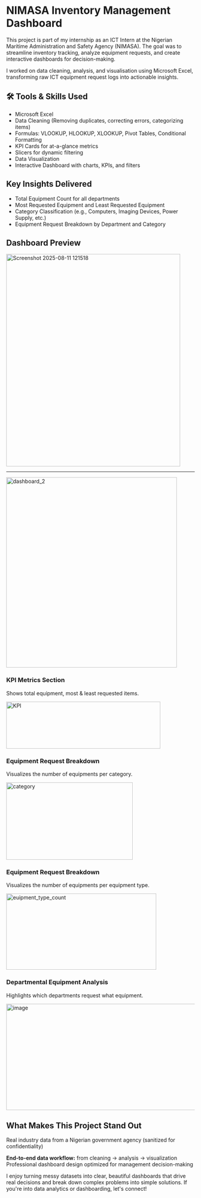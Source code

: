 # NIMASA Inventory Management Dashboard
This project is part of my internship as an ICT Intern at the Nigerian Maritime Administration and Safety Agency (NIMASA).
The goal was to streamline inventory tracking, analyze equipment requests, and create interactive dashboards for decision-making.

I worked on data cleaning, analysis, and visualisation using Microsoft Excel, transforming raw ICT equipment request logs into actionable insights.

## 🛠 Tools & Skills Used
- Microsoft Excel
- Data Cleaning (Removing duplicates, correcting errors, categorizing items)
- Formulas: VLOOKUP, HLOOKUP, XLOOKUP, Pivot Tables, Conditional Formatting
- KPI Cards for at-a-glance metrics
- Slicers for dynamic filtering
- Data Visualization
- Interactive Dashboard with charts, KPIs, and filters

## Key Insights Delivered
- Total Equipment Count for all departments
- Most Requested Equipment and Least Requested Equipment
- Category Classification (e.g., Computers, Imaging Devices, Power Supply, etc.)
- Equipment Request Breakdown by Department and Category

## Dashboard Preview
<img width="465" height="566" alt="Screenshot 2025-08-11 121518" src="https://github.com/user-attachments/assets/fd90eb51-8b57-4158-b25b-f2760151b2ce" />

---
<img width="456" height="507" alt="dashboard_2" src="https://github.com/user-attachments/assets/50ff9432-a2cb-4c13-8554-9add52202455" />

### KPI Metrics Section
Shows total equipment, most & least requested items.

<img width="412" height="125" alt="KPI" src="https://github.com/user-attachments/assets/0117c95e-5879-479a-a774-912f89dbc9cf" />

### Equipment Request Breakdown
Visualizes the number of equipments per category.

<img width="338" height="206" alt="category" src="https://github.com/user-attachments/assets/54b2595c-1aec-448a-b3e9-48b9794d16fa" />



### Equipment Request Breakdown
Visualizes the number of equipments per equipment type.

<img width="401" height="203" alt="euipment_type_count" src="https://github.com/user-attachments/assets/2aedcdea-ce63-4564-8fe3-553250152d2d" />

### Departmental Equipment Analysis
Highlights which departments request what equipment.

<img width="528" height="283" alt="image" src="https://github.com/user-attachments/assets/847e5311-50ca-4fc5-a59e-2ec3913f8881" />


## What Makes This Project Stand Out
Real industry data from a Nigerian government agency (sanitized for confidentiality)

**End-to-end data workflow:** from cleaning → analysis → visualization
Professional dashboard design optimized for management decision-making

I enjoy turning messy datasets into clear, beautiful dashboards that drive real decisions and break down complex problems into simple solutions. If you're into data analytics or dashboarding, let's connect!